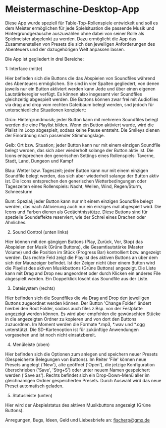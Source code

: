 # Meistermaschine-Desktop-App

Diese App wurde speziell für Table-Top-Rollenspiele entwickelt und soll es dem Meister ermöglichen für jede Spielsituation die passende Musik und Hintergrundgeräusche auszuwählen ohne dabei von seiner Rolle als Spielmeister abgelenkt zu werden. Dazu ermöglicht die App das Zusammenstellen von Presets die sich den jeweiligen Anforderungen des Abenteuers und der dazugehörigen Welt anpassen lassen.

Die App ist gegliedert in drei Bereiche:

1: Interface (mitte)

Hier befinden sich die Buttons die das Abspielen von Soundfiles während des Abenteuers ermöglichen. Sie sind in vier Spalten gegliedert, von denen jeweils nur ein Button aktiviert werden kann Jede und über einen eigenen Lautstärkeregler verfügt. Es können also insgesamt vier Soundfiles gleichzeitig abgespielt werden.
Die Buttons können zwar frei mit Audiofiles via drag and drop vom rechten Dateibaum belegt werden, snd jedoch für unterschiedliche Situationen konzipiert:

Grün: Hintergrundmusik; jeder Button kann mit mehreren Soundfiles belegt werden die eine Playlist bilden. Wenn ein Button aktiviert wurde, wird die Plalist im Loop abgespielt, sodass keine Pause entsteht. Die Smileys dienen der Einordnung nach passender Stimmungslage.

Gelb: Ort bzw. Situation; jeder Button kann nur mit einem einzigen Soundfile belegt werden, das sich aber wiederholt solange der Button aktiv ist. Die Icons entsprechen den generischen Settings eines Rollenspiels: Taverne, Stadt, Land, Dungeon und Kampf

Blau: Wetter bzw. Tageszeit; jeder Button kann nur mit einem einzigen Soundfile belegt werden, das sich aber wiederholt solange der Button aktiv ist. Die Icons entsprechen den generischen Wetterbedingungen oder Tageszeiten eines Rollenspiels: Nacht, Wellen, Wind, Regen/Sturm, Schneesturm

Bunt: Spezial;  jeder Button kann nur mit einem einzigen Soundfile belegt werden, das nach Aktivierung auch nur ein einziges mal abgespielt wird. Die Icons und Farben dienen als Gedächtnisstütze. Diese Buttons sind für spezielle Soundeffekte reserviert, wie der Schrei eines Drachen oder Ähnliches.


2. Sound Control (unten links)

Hier können mit den gängigen Buttons (Play, Zurück, Vor, Stop) das Abspielen der Musik (Grüne Buttons), die Gesamtlautstärke (Master Volume) und die Position im Stück (Progress Bar) kontrolliert bzw. angezeigt werden. Das rechte Feld zeigt die Playlist des aktiven Buttons an über dem sich der Mauszeiger befindet. Ist der Zeiger nicht über einem Button wird die Playlist des aktiven Musikbuttons (Grüne Buttons) angezeigt. Die Liste kann mit Drag and Drop neu angeordnet oder durch Klicken ein anderes File abgespielt werden. Ein Doppelklick löscht das Soundfile aus der Liste.


3. Dateisystem (rechts)

Hier befinden sich die Soundfiles die via Drag and Drop den jeweiligen Buttons zugeordnet werden können. Der Button 'Change Folder' ändert hierbei den Root Folder, sodass auch files z.Bsp. von der Festplatte angezeigt werden können. Es wird aber empfohlen die gewünschten Stücke in die angezeigten Ordner zu kopieren und von dort den Buttons zuzuordnen. Im Moment werden die Formate *.mp3, *.wav und *.ogg unterstützt.
Die SD-Kartenoption ist für zukünftige Anwendungen vorgesehen und ist noch nicht einsatzbereit.


4. Menüleiste (oben)

Hier befinden sich die Optionen zum anlegen und speichern neuer Presets (Gespeicherte Belegungen von Buttons).
Im Reiter 'File' können neue Presets angelegt ('New'), alte geöffnet ('Open'), die jetzige Konfiguration überschrieben ('Save', 'Strg+S') oder unter neuem Namen gespeichert werden ('Save as'). Rechts befindet sich ein Drop-Down-Menü aller im gleichnamigen Ordner gespeicherten Presets. Durch Auswahl wird das neue Preset automatisch geladen.


5. Statusleiste (unten)

Hier wird der Abspielstatus des aktiven Musikbuttons angezeigt (Grüne Buttons).


Anregungen, Bugs, Ideen, Geld und Liebesbriefe an: fischerp@gmx.de